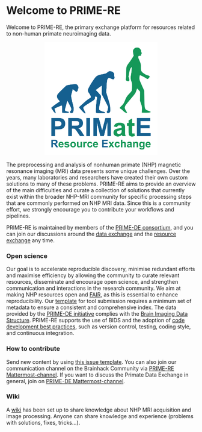 # Welcome to PRIME-RE

Welcome to PRIME-RE, the primary exchange platform for resources related to non-human primate neuroimaging data.

<p align="center"> <img height="300" src="https://raw.githubusercontent.com/PRIME-RE/prime-re.github.io/master/images//logo3.png"></p>

The preprocessing and analysis of nonhuman primate (NHP) magnetic resonance imaging (MRI) data presents some unique challenges. Over the years, many laboratories and researchers have created their own custom solutions to many of these problems. PRIME-RE aims to provide an overview of the main difficulties and curate a collection of solutions that currently exist within the broader NHP-MRI community for specific processing steps that are commonly performed on NHP MRI data. Since this is a community effort, we strongly encourage you to contribute your workflows and pipelines. 

PRIME-RE is maintained by members of the [PRIME-DE consortium](http://fcon_1000.projects.nitrc.org/indi/indiPRIME.html), and you can join our discussions around the [data exchange](https://mattermost.brainhack.org/brainhack/channels/prime-de) and the [resource exchange](https://mattermost.brainhack.org/brainhack/channels/compmri_resourcehub) any time.


### Open science

Our goal is to accelerate reproducible discovery, minimise redundant efforts and maximise efficiency by allowing the community to curate relevant resources, disseminate and encourage open science, and strengthen communication and interactions in the research community. We aim at making NHP resources open and [FAIR](https://doi.org/10.1038/sdata.2016.18), as this is essential to enhance reproducibility. Our [template](https://github.com/PRIME-RE/prime-re.github.io/issues/new?assignees=&labels=new-resource&template=new-resource.md&title=%3CResource+Name%3E) for tool submission requires a minimum set of metadata to ensure a consistent and comprehensive index. The data provided by the [PRIME-DE initiative](http://fcon_1000.projects.nitrc.org/indi/indiPRIME.html) complies with the [Brain Imaging Data Structure](https://doi.org/10.1038/sdata.2016.44). PRIME-RE supports the use of BIDS and the adoption of [code development best practices](https://doi.org/10.1038/nn.4550), such as version control, testing, coding style, and continuous integration.



### How to contribute
Send new content by using [this issue template](https://github.com/PRIME-RE/prime-re.github.io/issues/new?assignees=&labels=new-resource&template=new-resource.md&title=%3CResource+Name%3E). You can also join our communication channel on the Brainhack Community via [PRIME-RE Mattermost-channel](https://mattermost.brainhack.org/brainhack/channels/compmri_resourcehub). If you want to discuss the Primate Data Exchange in general, join on [PRIME-DE Mattermost-channel](https://mattermost.brainhack.org/brainhack/channels/prime-de).

### Wiki
A [wiki](https://github.com/PRIME-RE/prime-re.github.io/wiki) has been set up to share knowledge about NHP MRI acquisition and image processing. Anyone can share knowledge and experience (problems with solutions, fixes, tricks...).
